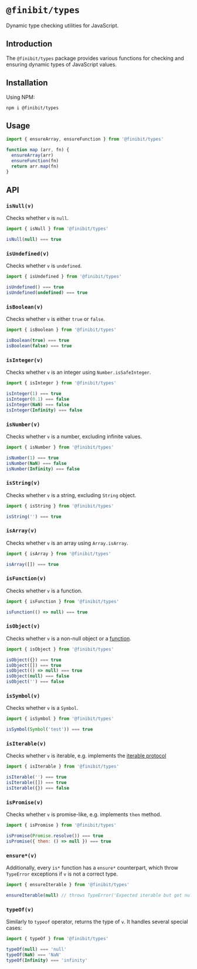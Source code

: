 # `@finibit/types`

Dynamic type checking utilities for JavaScript.

## Introduction

The `@finibit/types` package provides various functions for checking and ensuring dynamic types of JavaScript values.

## Installation

Using NPM:

```shell
npm i @finibit/types
```

## Usage

```js
import { ensureArray, ensureFunction } from '@finibit/types'

function map (arr, fn) {
  ensureArray(arr)
  ensureFunction(fn)  
  return arr.map(fn)
}
```

## API

### `isNull(v)`

Checks whether `v` is `null`.

```js
import { isNull } from '@finibit/types'

isNull(null) === true
```

### `isUndefined(v)`

Checks whether `v` is `undefined`.

```js
import { isUndefined } from '@finibit/types'

isUndefined() === true
isUndefined(undefined) === true
```

### `isBoolean(v)`

Checks whether `v` is either `true` or `false`.

```js
import { isBoolean } from '@finibit/types'

isBoolean(true) === true
isBoolean(false) === true
```

### `isInteger(v)`

Checks whether `v` is an integer using `Number.isSafeInteger`.

```js
import { isInteger } from '@finibit/types'

isInteger(1) === true
isInteger(0.1) === false
isInteger(NaN) === false
isInteger(Infinity) === false
````

### `isNumber(v)`

Checks whether `v` is a number, excluding infinite values.

```js
import { isNumber } from '@finibit/types'

isNumber(1) === true
isNumber(NaN) === false
isNumber(Infinity) === false
```

### `isString(v)`

Checks whether `v` is a string, excluding `String` object.

```js
import { isString } from '@finibit/types'

isString('') === true
```

### `isArray(v)`

Checks whether `v` is an array using `Array.isArray`.

```js
import { isArray } from '@finibit/types'

isArray([]) === true
```

### `isFunction(v)`

Checks whether `v` is a function.

```js
import { isFunction } from '@finibit/types'

isFunction(() => null) === true
```

### `isObject(v)`

Checks whether `v` is a non-null object or a [function](https://developer.mozilla.org/docs/Web/JavaScript/Reference/Global_Objects/Function).

```js
import { isObject } from '@finibit/types'

isObject({}) === true
isObject([]) === true
isObject(() => null) === true
isObject(null) === false
isObject('') === false
```

### `isSymbol(v)`

Checks whether `v` is a `Symbol`.

```js
import { isSymbol } from '@finibit/types'

isSymbol(Symbol('test')) === true
```

### `isIterable(v)`

Checks whether `v` is iterable, e.g. implements the [iterable protocol](https://developer.mozilla.org/docs/Web/JavaScript/Reference/Iteration_protocols#the_iterable_protocol)

```js
import { isIterable } from '@finibit/types'

isIterable('') === true
isIterable([]) === true
isIterable({}) === false
```

### `isPromise(v)`

Checks whether `v` is promise-like, e.g. implements `then` method.

```js
import { isPromise } from '@finibit/types'

isPromise(Promise.resolve()) === true
isPromise({ then: () => null }) === true
```

### `ensure*(v)`

Additionally, every `is*` function has a `ensure*` counterpart, which throw `TypeError` exceptions if `v` is not a correct type.

```js
import { ensureIterable } from '@finibit/types'

ensureIterable(null) // throws TypeError('Expected iterable but got null')
```

### `typeOf(v)`

Similarly to `typeof` operator, returns the type of `v`. It handles several special cases:

```js
import { typeOf } from '@finibit/types'

typeOf(null) === 'null'
typeOf(NaN) === 'NaN'
typeOf(Infinity) === 'infinity'
```
